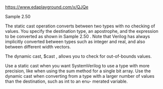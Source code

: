 https://www.edaplayground.com/x/QJQe

Sample 2.50

The static cast operation converts between two types with no checking of values.
You specify the destination type, an apostrophe, and the expression to be converted
as shown in Sample 2.50 . Note that Verilog has always implicitly converted between
types such as integer and real, and also between different width vectors.

The dynamic cast, $cast , allows you to check for out-of-bounds values.

Use a static cast when you want SystemVerilog to use a type with
more precision, like when using the sum method for a single bit
array. Use the dynamic cast when converting from a type with a
larger number of values than the destination, such as int to an enu-
merated variable.